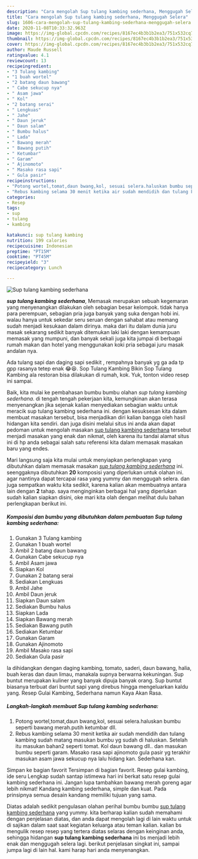 ```yaml
---
description: "Cara mengolah Sup tulang kambing sederhana, Menggugah Selera"
title: "Cara mengolah Sup tulang kambing sederhana, Menggugah Selera"
slug: 1606-cara-mengolah-sup-tulang-kambing-sederhana-menggugah-selera
date: 2020-11-08T10:33:32.963Z
image: https://img-global.cpcdn.com/recipes/8167ec4b3b1b2ea3/751x532cq70/sup-tulang-kambing-sederhana-foto-resep-utama.jpg
thumbnail: https://img-global.cpcdn.com/recipes/8167ec4b3b1b2ea3/751x532cq70/sup-tulang-kambing-sederhana-foto-resep-utama.jpg
cover: https://img-global.cpcdn.com/recipes/8167ec4b3b1b2ea3/751x532cq70/sup-tulang-kambing-sederhana-foto-resep-utama.jpg
author: Maude Russell
ratingvalue: 4.1
reviewcount: 13
recipeingredient:
- "3 Tulang kambing"
- "1 buah wortel"
- "2 batang daun bawang"
- " Cabe sekucup nya"
- " Asam jawa"
- " Kol"
- "2 batang serai"
- " Lengkuas"
- " Jahe"
- " Daun jeruk"
- " Daun salam"
- " Bumbu halus"
- " Lada"
- " Bawang merah"
- " Bawang putih"
- " Ketumbar"
- " Garam"
- " Ajinomoto"
- " Masako rasa sapi"
- " Gula pasir"
recipeinstructions:
- "Potong wortel,tomat,daun bwang,kol, sesuai selera.haluskan bumbu seperti bawang merah.putih ketumbar dll."
- "Rebus kambing selama 30 menit ketika air sudah mendidih dan tulang kambing sudah matang masukan bumbu yg sudah di haluskan. Setelah itu masukan bahan2 seperti tomat. Kol daun bawang dll.. dan masukan bumbu seperti garam. Masako rasa sapi ajinomoto gula pasir yg terakhir masukan asam jawa sekucup nya lalu hidang kan. Sederhana kan."
categories:
- Resep
tags:
- sup
- tulang
- kambing

katakunci: sup tulang kambing 
nutrition: 199 calories
recipecuisine: Indonesian
preptime: "PT15M"
cooktime: "PT45M"
recipeyield: "3"
recipecategory: Lunch

---
```



![Sup tulang kambing sederhana](https://img-global.cpcdn.com/recipes/8167ec4b3b1b2ea3/751x532cq70/sup-tulang-kambing-sederhana-foto-resep-utama.jpg)

<b><i>sup tulang kambing sederhana</i></b>, Memasak merupakan sebuah kegemaran yang menyenangkan dilakukan oleh sebagian besar kelompok. tidak hanya para perempuan, sebagian pria juga banyak yang suka dengan hobi ini. walau hanya untuk sekedar seru seruan dengan sahabat atau memang sudah menjadi kesukaan dalam dirinya. maka dari itu dalam dunia juru masak sekarang sedikit banyak ditemukan laki laki dengan kemampuan memasak yang mumpuni, dan banyak sekali juga kita jumpai di berbagai rumah makan dan hotel yang menggunakan koki pria sebagai juru masak andalan nya.

Ada tulang sapi dan daging sapi sedikit , rempahnya banyak yg ga ada tp gpp rasanya tetep enak 😂😆. Sop Tulang Kambing Bikin Sop Tulang Kambing ala restoran bisa dilakukan di rumah, kok. Yuk, tonton video resep ini sampai.

Baik, kita mulai ke pembahasan bumbu bumbu olahan <i>sup tulang kambing sederhana</i>. di tengah tengah pekerjaan kita, kemungkinan akan terasa menyenangkan jika sejenak kalian menyediakan sebagian waktu untuk meracik sup tulang kambing sederhana ini. dengan kesuksesan kita dalam membuat masakan tersebut, bisa menjadikan diri kalian bangga oleh hasil hidangan kita sendiri. dan juga disini melalui situs ini anda akan dapat pedoman untuk mengolah masakan <u>sup tulang kambing sederhana</u> tersebut menjadi masakan yang enak dan nikmat, oleh karena itu tandai alamat situs ini di hp anda sebagai salah satu referensi kita dalam memasak masakan baru yang endes.


Mari langsung saja kita mulai untuk menyiapkan perlengkapan yang dibutuhkan dalam memasak masakan <u><i>sup tulang kambing sederhana</i></u> ini. seenggaknya dibutuhkan <b>20</b> komposisi yang diperlukan untuk olahan ini. agar nantinya dapat tercapai rasa yang yummy dan menggugah selera. dan juga sempatkan waktu kita sedikit, karena kalian akan membuatnya antara lain dengan <b>2</b> tahap. saya menginginkan berbagai hal yang diperlukan sudah kalian siapkan disini, oke mari kita olah dengan melihat dulu bahan perlengkapan berikut ini.

<!--inarticleads1-->

##### Komposisi dan bumbu yang dibutuhkan dalam pembuatan Sup tulang kambing sederhana:

1. Gunakan 3 Tulang kambing
1. Gunakan 1 buah wortel
1. Ambil 2 batang daun bawang
1. Gunakan  Cabe sekucup nya
1. Ambil  Asam jawa
1. Siapkan  Kol
1. Gunakan 2 batang serai
1. Sediakan  Lengkuas
1. Ambil  Jahe
1. Ambil  Daun jeruk
1. Siapkan  Daun salam
1. Sediakan  Bumbu halus
1. Siapkan  Lada
1. Siapkan  Bawang merah
1. Sediakan  Bawang putih
1. Sediakan  Ketumbar
1. Gunakan  Garam
1. Gunakan  Ajinomoto
1. Ambil  Masako rasa sapi
1. Sediakan  Gula pasir


Ia dihidangkan dengan daging kambing, tomato, saderi, daun bawang, halia, buah keras dan daun limau, manakala supnya berwarna kekuningan. Sup buntut merupakan kuliner yang banyak dipuja banyak orang. Sup buntut biasanya terbuat dari buntut sapi yang direbus hingga mengeluarkan kaldu yang. Resep Gulai Kambing, Sederhana namun Kaya Akan Rasa. 

<!--inarticleads2-->

##### Langkah-langkah membuat Sup tulang kambing sederhana:

1. Potong wortel,tomat,daun bwang,kol, sesuai selera.haluskan bumbu seperti bawang merah.putih ketumbar dll.
1. Rebus kambing selama 30 menit ketika air sudah mendidih dan tulang kambing sudah matang masukan bumbu yg sudah di haluskan. Setelah itu masukan bahan2 seperti tomat. Kol daun bawang dll.. dan masukan bumbu seperti garam. Masako rasa sapi ajinomoto gula pasir yg terakhir masukan asam jawa sekucup nya lalu hidang kan. Sederhana kan.


Simpan ke bagian favorit Tersimpan di bagian favorit. Resep gulai kambing, ide seru Lengkap sudah santap istimewa hari ini berkat satu resep gulai kambing sederhana ini. Jangan lupa tambahkan bawang merah goreng agar lebih nikmat! Kandang kambing sederhana, simple dan kuat. Pada prinsipnya semua desain kandang memiliki tujuan yang sama. 

Diatas adalah sedikit pengulasan olahan perihal bumbu bumbu <u>sup tulang kambing sederhana</u> yang yummy. kita berharap kalian sudah memahami dengan penjelasan diatas, dan anda dapat mengolah lagi di lain waktu untuk di sajikan dalam saat saat kegiatan keluarga atau teman kalian. kalian bs mengulik resep resep yang tertera diatas selaras dengan keinginan anda, sehingga hidangan <b>sup tulang kambing sederhana</b> ini bs menjadi lebih enak dan menggugah selera lagi. berikut penjelasan singkat ini, sampai jumpa lagi di lain hal. kami harap hari anda menyenangkan.
